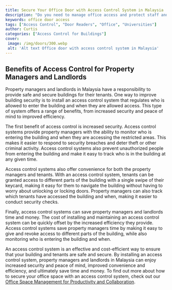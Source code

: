 ```yaml
---
title: Secure Your Office Door with Access Control System in Malaysia
description: "Do you need to manage office access and protect staff and sensitive materials Learn how to deploy an Access Control System in Malaysia to secure your office and keep it secure"
keywords: office door access
tags: ["Access Control", "Door Readers", "Office", "Universities"]
author: Curtis
categories: ["Access Control for Buildings"]
cover: 
 image: /img/doors/300.webp
 alt: 'Alt text Office door with access control system in Malaysia'
---
```

## Benefits of Access Control for Property Managers and Landlords

Property managers and landlords in Malaysia have a responsibility to provide safe and secure buildings for their tenants. One way to improve building security is to install an access control system that regulates who is allowed to enter the building and when they are allowed access. This type of system offers a range of benefits, from increased security and peace of mind to improved efficiency.

The first benefit of access control is increased security. Access control systems provide property managers with the ability to monitor who is entering the building and when they are accessing the restricted areas. This makes it easier to respond to security breaches and deter theft or other criminal activity. Access control systems also prevent unauthorized people from entering the building and make it easy to track who is in the building at any given time.

Access control systems also offer convenience for both the property managers and tenants. With an access control system, tenants can be granted access to different parts of the building with a single swipe of their keycard, making it easy for them to navigate the building without having to worry about unlocking or locking doors. Property managers can also track which tenants have accessed the building and when, making it easier to conduct security checks.

Finally, access control systems can save property managers and landlords time and money. The cost of installing and maintaining an access control system can be quickly offset by the increased efficiency they provide. Access control systems save property managers time by making it easy to give and revoke access to different parts of the building, while also monitoring who is entering the building and when.

An access control system is an effective and cost-efficient way to ensure that your building and tenants are safe and secure. By installing an access control system, property managers and landlords in Malaysia can enjoy increased security and peace of mind, improved convenience and efficiency, and ultimately save time and money. To find out more about how to secure your office space with an access control system, check out our [Office Space Management for Productivity and Collaboration](/office).
